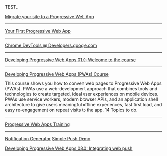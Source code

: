 TEST..

[Migrate your site to a Progressive Web App](https://codelabs.developers.google.com/codelabs/migrate-to-progressive-web-apps/index.html?index=..%2F..index#0)

***

[Your First Progressive Web App](https://codelabs.developers.google.com/codelabs/your-first-pwapp/#0)

***

[Chrome DevTools @ Developers.google.com](https://developers.google.com/web/tools/chrome-devtools?utm_source=dcc&utm_medium=redirect&utm_campaign=2018Q2)

***

[Developing Progressive Web Apps 01.0: Welcome to the course](https://codelabs.developers.google.com/codelabs/pwa-welcome/#0)

***

[Developing Progressive Web Apps (PWAs) Course](https://codelabs.developers.google.com/dev-pwa-training/)

 This course shows you how to convert web pages to Progressive Web Apps (PWAs). PWAs use a web-development approach that combines tools and technologies to create targeted, ideal user experiences on mobile devices. PWAs use service workers, modern browser APIs, and an application shell architecture to give users meaningful offline experiences, fast first load, and easy re-engagement on repeat visits to the app.  14 Topics to do.

***

[Progressive Web Apps Training](https://developers.google.com/web/ilt/pwa)

***

[Notification Generator](https://tests.peter.sh/notification-generator/)		[Simple Push Demo](https://gauntface.github.io/simple-push-demo/)		

[Developing Progressive Web Apps 08.0: Integrating web push](https://codelabs.developers.google.com/codelabs/pwa-integrating-push/#0)

